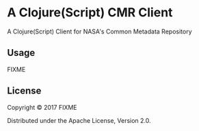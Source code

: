 # A Clojure(Script) CMR Client

A Clojure(Script) Client for NASA's Common Metadata Repository

## Usage

FIXME

## License

Copyright © 2017 FIXME

Distributed under the Apache License, Version 2.0.

